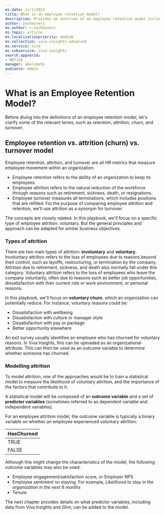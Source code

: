 ```yaml
---
ms.date: 11/1/2023
title: What is an employee retention model?
description: Provides an overview of an employee retention model including terminology like attrition and turnover model.
author: zachminers
ms.author: v-zachminers
ms.topic: article
ms.localizationpriority: medium 
ms.collection: viva-insights-advanced 
ms.service: viva 
ms.subservice: viva-insights 
search.appverid: 
- MET150 
manager: abelubetk
audience: Admin
---
```


# What is an Employee Retention Model?

Before diving into the definitions of an employee retention model, let's clarify some of the relevant terms, such as *retention*, *attrition*, *churn*, and *turnover*.

## Employee retention vs. attrition (churn) vs. turnover model

Employee retention, attrition, and turnover are all HR metrics that measure employee movement within an organization:

- Employee retention refers to the ability of an organization to keep its employees.
- Employee attrition refers to the natural reduction of the workforce through reasons such as retirement, sickness, death, or resignations.
- Employee turnover measures all terminations, which includes positions that are refilled. For the purpose of comparing employee attrition and retention, we'll use attrition as a synonym for turnover.

The concepts are closely related. In this playbook, we'll focus on a specific type of employee attrition: voluntary. But the general principles and approach can be adapted for similar business objectives.

### Types of attrition

There are two main types of attrition: **involuntary** and **voluntary**. Involuntary attrition refers to the loss of employees due to reasons beyond their control, such as layoffs, restructuring, or termination by the company. Attrition due to retirement, sickness, and death also normally fall under this category. Voluntary attrition refers to the loss of employees who leave the company voluntarily, often due to reasons such as better job opportunities, dissatisfaction with their current role or work environment, or personal reasons.

In this playbook, we'll focus on **voluntary churn**, which an organization can potentially reduce. For instance, voluntary reasons could be:

- Dissatisfaction with wellbeing
- Dissatisfaction with culture or manager style
- Dissatisfaction with pay or package
- Better opportunity elsewhere

An exit survey usually identifies an employee who has churned for voluntary reasons. In Viva Insights, this can be uploaded as an organizational attribute. This can then be used as an outcome variable to determine whether someone has churned.

### Modelling attrition

To model attrition, one of the approaches would be to train a statistical model to measure the likelihood of voluntary attrition, and the importance of the factors that contribute to it.

A statistical model will be composed of an **outcome variable** and a set of **predictor variables** (sometimes referred to as dependent variable and independent variables).

For an employee attrition model, the outcome variable is typically a binary variable on whether an employee experienced voluntary attrition:

| HasChurned |
| ---------- |
| TRUE |
| FALSE |

Although this might change the characteristics of the model, the following outcome variables may also be used:

- Employee engagement/satisfaction score, or Employer NPS
- Employee sentiment on staying. For example, *Likelihood to stay in the organization in the next 6 months*
- Tenure

The next chapter provides details on what predictor variables, including data from Viva Insights and Glint, can be added to the model.
